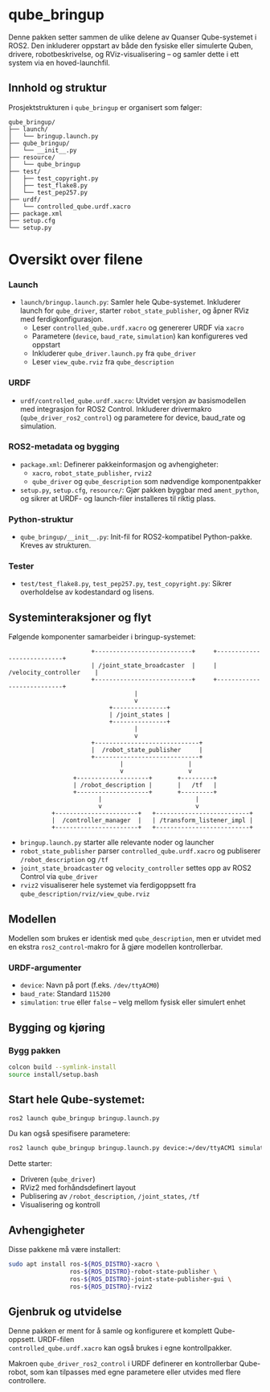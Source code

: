 # qube_bringup

Denne pakken setter sammen de ulike delene av Quanser Qube-systemet i ROS2. Den inkluderer oppstart av både den fysiske eller simulerte Quben, drivere, robotbeskrivelse, og RViz-visualisering – og samler dette i ett system via en hoved-launchfil.

## Innhold og struktur

Prosjektstrukturen i `qube_bringup` er organisert som følger:
```
qube_bringup/
├── launch/
│   └── bringup.launch.py
├── qube_bringup/
│   └── __init__.py
├── resource/
│   └── qube_bringup
├── test/
│   ├── test_copyright.py
│   ├── test_flake8.py
│   └── test_pep257.py
├── urdf/
│   └── controlled_qube.urdf.xacro
├── package.xml
├── setup.cfg
└── setup.py
```
# Oversikt over filene

### Launch

- `launch/bringup.launch.py`: Samler hele Qube-systemet. Inkluderer launch for `qube_driver`, starter `robot_state_publisher`, og åpner RViz med ferdigkonfigurasjon.
  - Leser `controlled_qube.urdf.xacro` og genererer URDF via `xacro`
  - Parametere (`device`, `baud_rate`, `simulation`) kan konfigureres ved oppstart
  - Inkluderer `qube_driver.launch.py` fra `qube_driver`
  - Leser `view_qube.rviz` fra `qube_description`

### URDF

- `urdf/controlled_qube.urdf.xacro`: Utvidet versjon av basismodellen med integrasjon for ROS2 Control. Inkluderer drivermakro (`qube_driver_ros2_control`) og parametere for device, baud_rate og simulation.

### ROS2-metadata og bygging

- `package.xml`: Definerer pakkeinformasjon og avhengigheter:
  - `xacro`, `robot_state_publisher`, `rviz2`
  - `qube_driver` og `qube_description` som nødvendige komponentpakker
- `setup.py`, `setup.cfg`, `resource/`: Gjør pakken byggbar med `ament_python`, og sikrer at URDF- og launch-filer installeres til riktig plass.

### Python-struktur

- `qube_bringup/__init__.py`: Init-fil for ROS2-kompatibel Python-pakke. Kreves av strukturen.

### Tester

- `test/test_flake8.py`, `test_pep257.py`, `test_copyright.py`: Sikrer overholdelse av kodestandard og lisens.

## Systeminteraksjoner og flyt

Følgende komponenter samarbeider i bringup-systemet:

```
                       +---------------------------+     +---------------------------+
                       | /joint_state_broadcaster  |     |   /velocity_controller    |    
                       +---------------------------+     +---------------------------+
                                   |
                                   v
                            +---------------+
                            | /joint_states |
                            +---------------+
                                   |
                                   v
                       +-----------------------------+
                       |  /robot_state_publisher     |
                       +-----------------------------+
                               |                  |
                               v                  v
                  +--------------------+       +---------+
                  | /robot_description |       |   /tf   |
                  +--------------------+       +---------+
                         |                          |
                         v                          v
            +-----------------------+   +--------------------------+
            |  /controller_manager  |   | /transform_listener_impl |
            +-----------------------+   +--------------------------+
```                  
- `bringup.launch.py` starter alle relevante noder og launcher
- `robot_state_publisher` parser `controlled_qube.urdf.xacro` og publiserer `/robot_description` og `/tf`
- `joint_state_broadcaster` og `velocity_controller` settes opp av ROS2 Control via `qube_driver`
- `rviz2` visualiserer hele systemet via ferdigoppsett fra `qube_description/rviz/view_qube.rviz`

## Modellen

Modellen som brukes er identisk med `qube_description`, men er utvidet med en ekstra `ros2_control`-makro for å gjøre modellen kontrollerbar.

### URDF-argumenter

- `device`: Navn på port (f.eks. `/dev/ttyACM0`)
- `baud_rate`: Standard `115200`
- `simulation`: `true` eller `false` – velg mellom fysisk eller simulert enhet

## Bygging og kjøring

### Bygg pakken

```bash
colcon build --symlink-install
source install/setup.bash
```

## Start hele Qube-systemet:

```bash
ros2 launch qube_bringup bringup.launch.py
```

Du kan også spesifisere parametere:

```bash
ros2 launch qube_bringup bringup.launch.py device:=/dev/ttyACM1 simulation:=false
```

Dette starter:

- Driveren (`qube_driver`)
- RViz2 med forhåndsdefinert layout
- Publisering av `/robot_description`, `/joint_states`, `/tf`
- Visualisering og kontroll


## Avhengigheter

Disse pakkene må være installert:

```bash
sudo apt install ros-${ROS_DISTRO}-xacro \
                 ros-${ROS_DISTRO}-robot-state-publisher \
                 ros-${ROS_DISTRO}-joint-state-publisher-gui \
                 ros-${ROS_DISTRO}-rviz2
```

## Gjenbruk og utvidelse

Denne pakken er ment for å samle og konfigurere et komplett Qube-oppsett. URDF-filen  
`controlled_qube.urdf.xacro` kan også brukes i egne kontrollpakker.

Makroen `qube_driver_ros2_control` i URDF definerer en kontrollerbar Qube-robot, som kan tilpasses med egne parametere eller utvides med flere controllere.

